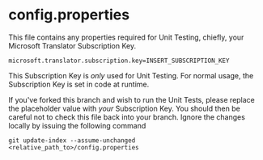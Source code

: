 # config.properties

This file contains any properties required for Unit Testing, chiefly, your Microsoft Translator Subscription Key. 

    microsoft.translator.subscription.key=INSERT_SUBSCRIPTION_KEY

This Subscription Key is _only_ used for Unit Testing. For normal usage, the Subscription Key is set in code at runtime.

If you've forked this branch and wish to run the Unit Tests, please replace the placeholder value with _your_ Subscription Key. You should then be careful not to check this file back into your branch. Ignore the changes locally by issuing the following command

    git update-index --assume-unchanged <relative_path_to>/config.properties